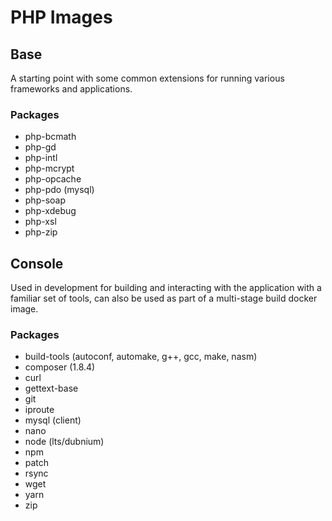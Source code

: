 # PHP Images
## Base
A starting point with some common extensions for running various frameworks and applications.
### Packages
* php-bcmath
* php-gd
* php-intl
* php-mcrypt
* php-opcache
* php-pdo (mysql)
* php-soap
* php-xdebug
* php-xsl
* php-zip
## Console
Used in development for building and interacting with the application with a familiar set of tools, can also be used as part of a multi-stage build docker image.
### Packages
* build-tools (autoconf, automake, g++, gcc, make, nasm)
* composer (1.8.4)
* curl
* gettext-base
* git
* iproute
* mysql (client)
* nano
* node (lts/dubnium)
* npm
* patch
* rsync
* wget
* yarn
* zip
